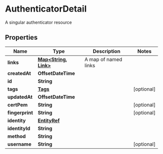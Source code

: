 

# AuthenticatorDetail

A singular authenticator resource

## Properties

| Name | Type | Description | Notes |
|------------ | ------------- | ------------- | -------------|
|**links** | [**Map&lt;String, Link&gt;**](Link.md) | A map of named links |  |
|**createdAt** | **OffsetDateTime** |  |  |
|**id** | **String** |  |  |
|**tags** | [**Tags**](Tags.md) |  |  [optional] |
|**updatedAt** | **OffsetDateTime** |  |  |
|**certPem** | **String** |  |  [optional] |
|**fingerprint** | **String** |  |  [optional] |
|**identity** | [**EntityRef**](EntityRef.md) |  |  |
|**identityId** | **String** |  |  |
|**method** | **String** |  |  |
|**username** | **String** |  |  [optional] |




